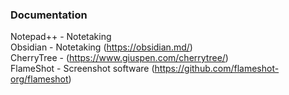 ### Documentation
Notepad++ - Notetaking<br /> 
Obsidian - Notetaking (https://obsidian.md/)<br /> 
CherryTree - (https://www.giuspen.com/cherrytree/)<br /> 
FlameShot - Screenshot software (https://github.com/flameshot-org/flameshot)<br /> 
